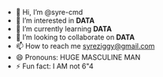 - 👋 Hi, I’m @syre-cmd
- 👀 I’m interested in **DATA**
- 🌱 I’m currently learning **DATA**
- 💞️ I’m looking to collaborate on **DATA**
- 📫 How to reach me syreziggy@gmail.com
- 😄 Pronouns: HUGE MASCULINE MAN
- ⚡ Fun fact: I AM not 6"4

<!---
syre-cmd/syre-cmd is a ✨ special ✨ repository because its `README.md` (this file) appears on your GitHub profile.
You can click the Preview link to take a look at your changes.
--->
